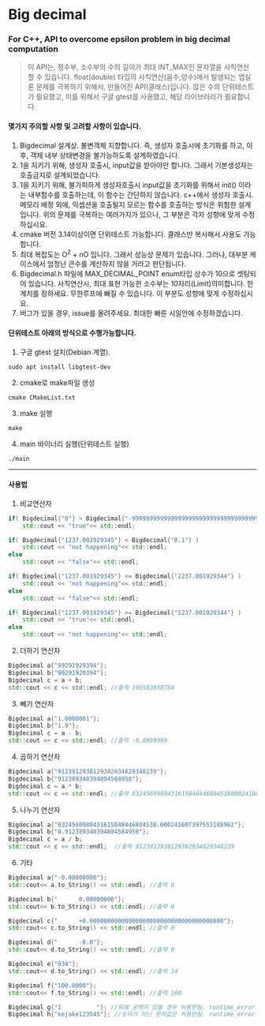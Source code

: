 # Big decimal

### For C++, API to overcome epsilon problem in big decimal computation

> 이 API는, 정수부, 소수부의 수의 길이가 최대 INT_MAX인 문자열을 사칙연산 할 수 있습니다.
float(double) 타입의 사칙연산(음수,양수)에서 발생되는 엡실론 문제를 극복하기 위해서, 만들어진 API(클래스)입니다.
많은 수의 단위테스트가 필요했고, 이를 위해서 구글 gtest를 사용했고, 해당 라이브러리가 필요합니다.

#### 몇가지 주의할 사항 및 고려할 사항이 있습니다.
1. Bigdecimal 설계상. 불변객체 지향합니다. 즉, 생성자 호출시에 초기화를 하고, 이후, 객체 내부 상태변경을 불가능하도록 설계하였습니다.
2. 1을 지키기 위해, 생성자 호출시, input값을 받아야만 합니다. 그래서 기본생성자는 호출금지로 설계되었습니다.
3. 1을 지키기 위해, 불가피하게 생성자호출시 input값을 초기화를 위해서 init() 이라는 내부함수를 호출하는데, 이 함수는 간단하지 않습니다.
   c++에서 생성자 호출시. 메모리 배정 외에, 익셉션을 호출될지 모르는 함수를 호출하는 방식은 위험한 설계입니다.
   위의 문제를 극복하는 여러가지가 있으나, 그 부분은 각자 성향에 맞게 수정하십시요.
4. cmake 버전 3.14이상이면 단위테스트 가능합니다. 클래스만 복사해서 사용도 가능합니다.
5. 최대 복잡도는 O<sup>2</sup> + nO 입니다. 그래서 성능상 문제가 있습니다.
   그러나, 대부분 케이스에서 엄청난 큰수를 계산하지 않을 거라고 판단됩니다.
6. Bigdecimal.h 파일에 MAX_DECIMAL_POINT enum타입 상수가 10으로 셋팅되어 있습니다. 
   사칙연산시, 최대 표현 가능한 소수부는 10자리(Limit)의미합니다. 한계치를 정하세요. 
   무한루프에 빠질 수 있습니다. 이 부분도 성향에 맞게 수정하십시요.
7. 버그가 있을 경우, issue를 올려주세요. 최대한 빠른 시일안에 수정하겠습니다.

#### 단위테스트 아래의 방식으로 수행가능합니다.
1. 구글 gtest 설치(Debian 계열).
```shell
sudo apt install libgtest-dev
```
2. cmake로 make파일 생성
```shell
cmake CMakeList.txt
```
3. make 실행
```shell
make
```
4. main 바이너리 실행(단위테스트 실행)
```shell
./main
```

---------------------------
#### 사용법
1. 비교연산자
```c++
if( Bigdecimal{"0"} > Bigdecimal{"-99999999999999999999999999999999999999999999999999999999999999999999"} )
    std::cout << "true"<< std::endl;

if( Bigdecimal{"1237.001929345"} < Bigdecimal{"0.1"} )
    std::cout << "not happening"<< std::endl;
else
    std::cout << "false"<< std::endl;

if( Bigdecimal{"1237.001929345"} <= Bigdecimal{"1237.001929344"} )
    std::cout << "not happening"<< std::endl;
else
    std::cout << "false"<< std::endl;

if( Bigdecimal{"1237.001929345"} >= Bigdecimal{"1237.001929344"} )
    std::cout << "true"<< std::endl;
else
    std::cout << "not happening"<< std::endl;
```
2. 더하기 연산자
```c++
Bigdecimal a{"99291929394"};
Bigdecimal b{"99291929394"};
Bigdecimal c = a + b;
std::cout << c << std::endl; //출력 198583858788
```
3. 빼기 연산자
```c++
Bigdecimal a{"1.0000001"};
Bigdecimal b{"1.9"};
Bigdecimal c = a - b;
std::cout << c << std::endl; //출력 -0.8999999
```
4. 곱하기 연산자
```c++
Bigdecimal a{"9123912938129382934829348239"};
Bigdecimal b{"912389348394894584958"};
Bigdecimal c = a * b;
std::cout << c << std::endl; //출력 8324560980431615848446804538000241607397553188962
```
5. 나누기 연산자
```c++
Bigdecimal a{"8324560980431615848446804538.000241607397553188962"};
Bigdecimal b{"0.912389348394894584958"};
Bigdecimal c = a / b;  
std::cout << c << std::endl;  //출력 9123912938129382934829348239
```
6. 기타
```c++
Bigdecimal a{"-0.00000000"};
std::cout<< a.to_String() << std::endl; //출력 0

Bigdecimal b{"      0.00000000"};
std::cout<< b.to_String() << std::endl; //출력 0

Bigdecimal c{"      +0.00000000000000000000000000000000000000"};
std::cout<< c.to_String() << std::endl; //출력 0

Bigdecimal d{"      -0.0"};
std::cout<< d.to_String() << std::endl; //출력 0

Bigdecimal e{"034"};
std::cout<< d.to_String() << std::endl; //출력 34

Bigdecimal f{"100.0000"};
std::cout<< f.to_String() << std::endl; //출력 100

Bigdecimal g{"1          "}; //뒤에 공백이 있을 경우 허용안됨. runtime_error exception 발생
Bigdecimal h{"kejake123545"}; //숫자가 아닌 문자값은 허용안됨. runtime_error exception 발생
```
